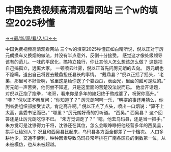 # 中国免费视频高清观看网站  三个w的填空2025秒懂

<a href="https://senfoop.com">→→最/新/观/看/入/口←←</a>


中国免费视频高清观看网站  三个w的填空2025秒懂正如白晴所说，倪以正对于厉元朗换车又换烟的做法，并没有半点意外，反倒十分接受。
感觉这才像处级领导该有的范儿。一味的平民化，搞特立独行，你让其他人怎么想该怎么做？
这是把自己搞孤立，远离大家。
一顿喷云吐雾，倪以正首先问厉元朗的去向。
厉元朗也不隐瞒，道出自己将要去戴鼎担任县长的事情。
“戴鼎县？”倪以正摇了摇头，“老弟，那里可不好管啊，省里这是给你送了个娄西瓜，表面光，里面的瓤可是烂的。”
厉元朗一声苦笑，他何尝不知道，只是这里面的苦楚没法说而已。
他岔开话题，对倪以正抱了抱拳，“老哥，看来你是多年的媳妇终于熬成婆了，祝贺你高升。”
“噢？”倪以正不解反问：“你知道了？”
厉元朗呵呵一乐，“明摆的事还用猜么，你到省委组织部接受谈话，肯定高升啊。”
倪以正点了点头，喷出一口烟说：“算不上太高，县委书记而已。”
“哪里？”厉元朗好奇的打听道。
“西吴。”
西吴县？
这个回答还是让厉元朗吃惊不已。
“朱方觉调走了？”
“嗯，他去乌玛县，还是当一把手。”
朱方觉可是沈铮得力干将，沈铮还在其位，怎么会眼睁睁把他经营多年的西吴县，拱手让给别人？
况且和西吴县比起来，乌玛县各方面全都差了一个档次。
人口多耕地少，交通不便利，种种因素导致乌玛县常年排在广南各区县的倒数第一位，从未被模仿，也从未被超越。
